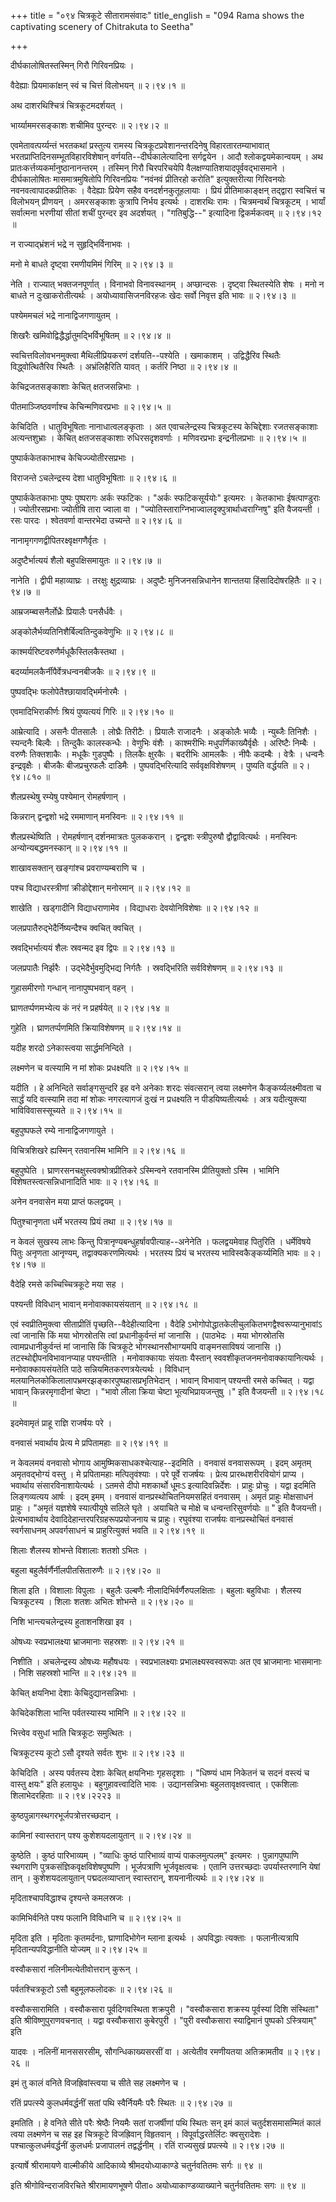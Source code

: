 +++
title = "०९४ चित्रकूटे सीतारामसंवादः"
title_english = "094 Rama shows the captivating scenery of Chitrakuta to Seetha"

+++


दीर्घकालोषितस्तस्मिन् गिरौ गिरिवनप्रियः ।  

वैदेह्याः प्रियमाकांक्षन् स्वं च चित्तं विलोभयन्  ॥  २।९४।१  ॥   

अथ दाशरथिश्चित्रं चित्रकूटमदर्शयत् ।  

भार्य्याममरसङ्काशः शचीमिव पुरन्दरः  ॥  २।९४।२  ॥   

एवमेतावत्पर्य्यन्तं भरतकथां प्रस्तुत्य रामस्य चित्रकूटप्रवेशानन्तरदिनेषु
विहारतारतम्याभावात् भरतप्राप्तिदिनसम्भूतविहारविशेषान्
वर्णयति--दीर्घकालेत्यादिना सर्गद्वयेन । आदौ श्लोकद्वयमेकान्वयम् । अथ
प्रातःकर्त्तव्यकर्मानुष्ठानानन्तरम् । तस्मिन् गिरौ चिरपरिचयेपि
वैलक्षण्यातिशयादपूर्ववद्भासमाने । दीर्घकालोषितः मासमात्रमुषितोपि
गिरिवनप्रियः "नवंनवं प्रीतिरहो करोति" इत्युक्तरीत्या गिरिवनयोः
नवनवत्वापादकप्रीतिकः । वैदेह्याः प्रियेण सहैव वनदर्शनकुतूहलायाः । प्रियं
प्रीतिमाकाङ्क्षन् तद्द्वारा स्वचित्तं च विलोभयन् प्रीणयन् । अमरसङ्काशः
कुत्रापि निर्भय इत्यर्थः । दाशरथिः रामः । चित्रमन्वर्थं चित्रकूटम् ।
भार्यां सर्वात्मना भरणीयां सीतां शचीं पुरन्दर इव अदर्शयत् ।
"गतिबुद्धि--" इत्यादिना द्विकर्मकत्वम्  ॥  २।९४।१२  ॥   

  

न राज्याद्भ्रंशनं भद्रे न सुहृद्भिर्विनाभवः ।  

मनो मे बाधते दृष्ट्वा रमणीयमिमं गिरिम्  ॥  २।९४।३  ॥   

नेति । राज्यात् भक्तजनपूर्णात् । विनाभवो विनावस्थानम् । अप्छान्दसः ।
दृष्ट्वा स्थितस्येति शेषः । मनो न बाधते न दुःखाकरोतीत्यर्थः ।
अयोध्यावासिजनविरहजः खेदः सर्वो निवृत्त इति भावः  ॥  २।९४।३  ॥   

  

पश्येममचलं भद्रे नानाद्विजगणायुतम् ।  

शिखरैः खमिवोद्विद्धैर्द्धातुमद्भिर्विभूषितम्  ॥  २।९४।४  ॥   

स्वचित्तविलोवभनमुक्त्वा मैथिलीप्रियकरणं दर्शयति--पश्येति । खमाकाशम् ।
उद्विद्धैरिव स्थितैः विद्ध्वोत्थितैरिव स्थितैः । अभ्रंलिहैरिति यावत् ।
कर्तरि निष्ठा  ॥  २।९४।४  ॥   

  

केचिद्रजतसङ्काशाः केचित् क्षतजसन्निभाः ।  

पीतमाञ्जिष्ठवर्णाश्च केचिन्मणिवरप्रभाः  ॥  २।९४।५  ॥   

केचिदिति । धातुविभूषिताः नानाधात्वलङ्कृताः । अत एवाचलेन्द्रस्य
चित्रकूटस्य केचिद्देशाः रजतसङ्काशाः अत्यन्तशुभ्राः । केचित्
क्षतजसङ्काशाः रुधिरसदृशवर्णाः । मणिवरप्रभाः इन्द्रनीलप्रभाः  ॥  २।९४।५
 ॥   

  

पुष्पार्ककेतकाभाश्च केचिज्ज्योतीरसप्रभाः ।  

विराजन्ते ऽचलेन्द्रस्य देशा धातुविभूषिताः  ॥  २।९४।६  ॥   

पुष्पार्ककेतकाभाः पुष्पः पुष्परागः अर्कः स्फटिकः । "अर्कः
स्फटिकसूर्ययोः" इत्यमरः । केतकाभाः ईषत्पाण्डुराः । ज्योतीरसप्रभाः
ज्योतीषि तारा ज्वाला वा ।
"ज्योतिस्ताराग्निभाज्वालदृक्पुत्रार्थाध्वराग्निषु" इति वैजयन्ती । रसः
पारदः । श्वेतवर्णा वान्तरभेदा उच्यन्ते  ॥  २।९४।६  ॥   

  

नानामृगगणद्वीपितरक्ष्वृक्षगणैर्वृतः ।  

अदुष्टैर्भात्ययं शैलो बहुपक्षिसमायुतः  ॥  २।९४।७  ॥   

नानेति । द्वीपी महाव्याघ्रः । तरक्षुः क्षुद्रव्याघ्रः । अदुष्टैः
मुनिजनसन्निधानेन शान्ततया हिंसादिदोषरहितैः  ॥  २।९४।७  ॥   

  

आम्रजम्ब्वसनैर्लोध्रैः प्रियालैः पनसैर्धवैः ।  

अङ्कोलैर्भव्यतिनिशैर्बिल्वतिन्दुकवेणुभिः  ॥  २।९४।८  ॥   

काश्मर्यरिष्टवरुणैर्मधूकैस्तिलकैस्तथा ।  

बदर्य्यामलकैर्नीपैर्वेत्रधन्वनबीजकैः  ॥  २।९४।९  ॥   

पुष्पवद्भिः फलोपेतैश्छायावद्भिर्मनोरमैः ।  

एवमादिभिराकीर्णः श्रियं पुष्यत्ययं गिरिः  ॥  २।९४।१०  ॥   

आम्रेत्यादि । असनैः पीतसालैः । लोघ्रैः तिरीटैः । प्रियालैः राजादनैः ।
अङ्कोलैः भव्यैः । न्युब्जैः तिनिशैः । स्यन्दनैः बिल्वैः । तिन्दुकैः
कालस्कन्धैः । वेणुभिः वंशैः । काश्मरीभिः मधुपर्णिकाख्यैर्वृक्षैः ।
अरिष्टैः निम्बैः । वरुणैः तिक्तशाकैः । मधूकैः गुडपुष्पैः । तिलकैः
क्षुरकैः । बदरीभिः आमलकैः । नीपैः कदम्बैः । वेत्रैः । धन्वनैः
इन्द्रवृक्षैः । बीजकैः बीजप्रचुरफलैः दाडिमैः । पुष्पवद्भिरित्यादि
सर्ववृक्षविशेषणम् । पुष्यति वर्द्धयति  ॥  २।९४।८१०  ॥   

  

शैलप्रस्थेषु रम्येषु पश्येमान् रोमहर्षणान् ।  

किन्नरान् द्वन्द्वशो भद्रे रममाणान् मनस्विनः  ॥  २।९४।११  ॥   

शैलप्रस्थेष्विति । रोमहर्षणान् दर्शनमात्रतः पुलककरान् । द्वन्द्वशः
स्त्रीपुरुषौ द्वौद्वावित्यर्थः । मनस्विनः अन्योन्यबद्धमनस्कान्  ॥ 
२।९४।११  ॥   

  

शाखावसक्तान् खङ्गांश्च प्रवराण्यम्बराणि च ।  

पश्च विद्याधरस्त्रीणां क्रीडोद्देशान् मनोरमान्  ॥  २।९४।१२  ॥   

शाखेति । खड्गादीनि विद्याधराणामेव । विद्याधराः देवयोनिविशेषाः  ॥  २।९४।१२
 ॥   

  

जलप्रपातैरुद्भेदैर्निष्यन्दैश्च क्वचित् क्वचित् ।  

स्रवद्भिर्भात्ययं शैलः स्रवन्मद इव द्विपः  ॥  २।९४।१३  ॥   

जलप्रपातैः निर्झरैः । उद्भेदैर्भुवमुद्भिद्य निर्गतैः । स्रवद्भिरिति
सर्वविशेषणम्  ॥  २।९४।१३  ॥   

  

गुहासमीरणो गन्धान् नानापुष्पभवान् वहन् ।  

घ्राणतर्प्पणमभ्येत्य कं नरं न प्रहर्षयेत्  ॥  २।९४।१४  ॥   

गुहेति । घ्राणतर्प्पणमिति क्रियाविशेषणम्  ॥  २।९४।१४  ॥   

  

यदीह शरदो ऽनेकास्त्वया सार्द्धमनिन्दिते ।  

लक्ष्मणेन च वत्स्यामि न मां शोकः प्रधक्ष्यति  ॥  २।९४।१५  ॥   

यदीति । हे अनिन्दिते सर्वाङ्गसुन्दरि इह वने अनेकाः शरदः संवत्सरान् त्वया
लक्ष्मणेन कैङ्कर्य्यलक्ष्मीवता च सार्द्धं यदि वत्स्यामि तदा मां शोकः
नगरत्यागजं दुःखं न प्रधक्ष्यति न पीडयिष्यतीत्यर्थः । अत्र यदीत्युक्त्या
भाविविवासस्सूच्यते  ॥  २।९४।१५  ॥   

  

बहुपुष्पफले रम्ये नानाद्विजगणायुते ।  

विचित्रशिखरे ह्यस्मिन् रतवानस्मि भामिनि  ॥  २।९४।१६  ॥   

बहुपुष्पेति । घ्राणरसनचक्षुस्त्वक्श्रोत्रप्रीतिकरे ऽस्मिन्वने रतवानस्मि
प्रीतियुक्तो ऽस्मि । भामिनि विशेषतस्त्वत्सन्निधानादिति भावः  ॥  २।९४।१६
 ॥   

  

अनेन वनवासेन मया प्राप्तं फलद्वयम् ।  

पितुश्चानृणता धर्मे भरतस्य प्रियं तथा  ॥  २।९४।१७  ॥   

न केवलं सुखस्य लाभः किन्तु पित्रानृण्यबन्धुहर्षावपीत्याह--अनेनेति ।
फलद्वयमेवाह पितुरिति । धर्मेविषये पितुः अनृणता आनृण्यम्,
तद्वाक्यकरणमित्यर्थः । भरतस्य प्रियं च भरतस्य भाविस्वकैङ्कर्य्यमिति भावः
 ॥  २।९४।१७  ॥   

  

वैदेहि रमसे कच्चिच्चित्रकूटे मया सह ।  

पश्यन्ती विविधान् भावान् मनोवाक्कायसंयतान्  ॥  २।९४।१८  ॥   

एवं स्वप्रीतिमुक्त्वा सीताप्रीतिं पृच्छति--वैदेहीत्यादिना । वैदेहि
ऽभोगोपोद्धातकेलीचुलकितभगद्वैश्वरूप्यानुभावांऽ त्वां जानासि किं मया
भोगस्रोतसि त्वां प्रधानीकुर्वन्तं मां जानासि । (पाठभेदः । मया भोगस्रोतसि
त्वामप्रधानीकुर्वन्तं मां जानासि किं चित्रकूटे भोगस्थानसौभाग्यमपि
वाङ्मनसाविषयं जानासि ।) तटस्थोद्दीपनविभावानप्याह पश्यन्तीति ।
मनोवाक्कायाः संयताः यैस्तान् स्ववशीकृतजनमनोवाक्कायानित्यर्थः ।
मनोवाक्कायसंयतेति पाठे सन्नियमितकरणत्रयेत्यर्थः । विविधान्
मलयानिलकोकिलालापभ्रमरझङ्कारपुष्पहासप्रभृतिभेदान् । भावान् विभावान्
पश्यन्ती रमसे कच्चित् । यद्वा भावान् किन्नरमृगादीनां चेष्टा । "भावो लीला
क्रिया चेष्टा भूत्यभिप्रायजन्तुषु ।" इति वैजयन्ती  ॥  २।९४।१८  ॥   

  

इदमेवामृतं प्राहू राज्ञि राजर्षयः परे ।  

वनवासं भवार्थाय प्रेत्य मे प्रपितामहाः  ॥  २।९४।१९  ॥   

न केवलमयं वनवासो भोगाय आमुष्मिकसाधकश्चेत्याह--इदमिति । वनवासं वनवासरूपम्
। इदम् अमृतम् अमृतवद्भोग्यं वस्तु । मे प्रपितामहाः मत्पितृवंश्याः । परे
पूर्वे राजर्षयः । प्रेत्य प्रारब्धशरीरवियोगं प्राप्य । भवार्थाय
संसारविनाशायेत्यर्थः । ऽतमसे दीपो मशकार्थो धूमःऽ इत्यादिवन्निर्देशः ।
प्राहुः प्रोचुः । यद्वा इदमिति लिङ्गव्यत्यय आर्षः । इदम् इमम् । वनवासं
वानप्रस्थोचितनियमसहितं वनवासम् । अमृतं प्राहुः मोक्षसाधनं प्राहुः ।
"अमृतं यज्ञशेषे स्यात्पीयूषे सलिले घृते । अयाचिते च मोक्षे च
धन्वन्तरिसुवर्णयोः  ॥ " इति वैजयन्ती। प्रेत्यभावार्थाय
देवादिदेहान्तरपरिग्रहरूपप्रयोजनाय च प्राहुः। रघुवंश्या राजर्षयः
वानप्रस्थोचितं वनवासं स्वर्गसाधनम् अपवर्गसाधनं च प्राहुरित्युक्तं भवति
 ॥  २।९४।१९  ॥   

  

शिलाः शैलस्य शोभन्ते विशालाः शतशो ऽभितः ।  

बहुला बहुलैर्वर्णैर्नीलपीतसितारुणैः  ॥  २।९४।२०  ॥   

शिला इति । विशालाः विपुलाः । बहुलैः उल्बणैः नीलादिभिर्वर्णैरुपलक्षिताः ।
बहुलाः बहुविधाः । शैलस्य चित्रकूटस्य । शिलाः शतशः अभितः शोभन्ते  ॥ 
२।९४।२०  ॥   

  

निशि भान्त्यचलेन्द्रस्य हुताशनशिखा इव ।  

ओषध्यः स्वप्रभालक्ष्या भ्राजमानाः सहस्रशः  ॥  २।९४।२१  ॥   

निशीति । अचलेन्द्रस्य ओषध्यः महौषधयः । स्वप्रभालक्ष्याः
प्रभालक्ष्यस्वस्वरूपाः अत एव भ्राजमानाः भासमानाः । निशि सहस्रशो भान्ति
 ॥  २।९४।२१  ॥   

  

केचित् क्षयनिभा देशाः केचिदुद्यानसन्निभाः ।  

केचिदेकशिला भान्ति पर्वतस्यास्य भामिनि  ॥  २।९४।२२  ॥   

भित्त्वेव वसुधां भाति चित्रकूटः समुत्थितः ।  

चित्रकूटस्य कूटो ऽसौ दृश्यते सर्वतः शुभः  ॥  २।९४।२३  ॥   

केचिदिति । अस्य पर्वतस्य देशाः केचित् क्षयनिभाः गृहसदृशाः । "धिष्ण्यं
धाम निकेतनं च सदनं वस्त्यं च वास्तु क्षयः" इति हलायुधः ।
बहुगुहावत्त्वादिति भावः । उद्यानसन्निभाः बहुलतावृक्षवत्त्वात् । एकशिलाः
शिलाभेदरहिताः  ॥  २।९४।२२२३  ॥   

  

कुष्ठपुन्नागस्थगरभूर्जपत्रोत्तरच्छदान् ।  

कामिनां स्वास्तरान् पश्य कुशेशयदलायुतान्  ॥  २।९४।२४  ॥   

कुष्ठेति । कुष्ठं पारिभाव्यम् । "व्याधिः कुष्ठं पारिभाव्यं वाप्यं
पाकलमुत्पलम्" इत्यमरः । पुन्नागपुष्पाणि स्थगराणि
पुत्रकसंज्ञिकवृक्षविशेषपुष्पणि । भूर्जपत्राणि भूर्जवृक्षत्वचः । एतानि
उत्तरच्छदाः उपर्यास्तरणानि येषां तान् । कुशेशयदलायुतान् पद्मदलव्याप्तान्
स्वास्तरान्, शयनानीत्यर्थः  ॥  २।९४।२४  ॥   

  

मृदिताश्चापविद्धाश्च दृश्यन्ते कमलस्रजः ।  

कामिभिर्वनिते पश्य फलानि विविधानि च  ॥  २।९४।२५  ॥   

मृदिता इति । मृदिताः कृतमर्दनाः, घ्राणादिभोगेन म्लाना इत्यर्थः ।
अपविद्धाः त्यक्ताः । फलानीत्यत्रापि मृदितान्यपविद्धानीति योज्यम्  ॥ 
२।९४।२५  ॥   

  

वस्वौकसारां नलिनीमत्येतीवोत्तरान् कुरून् ।  

पर्वतश्चित्रकूटो ऽसौ बहुमूलफलोदकः  ॥  २।९४।२६  ॥   

वस्वौकसारामिति । वस्वौकसारा पूर्वदिगवस्थिता शक्रपुरी । "वस्वौकसारा
शक्रस्य पूर्वस्यां दिशि संस्थिता" इति श्रीविष्णुपुराणवचनात् । यद्वा
वस्वौकसारा कुबेरपुरी । "पुरी वस्वौकसारा स्याद्विमानं पुष्पको
ऽस्त्रियाम्" इति  

यादवः । नलिनीं मानससरसीम्, सौगन्धिकाख्यसरसीं वा । अत्येतीव रमणीयतया
अतिक्रामतीव  ॥  २।९४।२६  ॥   

  

इमं तु कालं वनिते विजह्रिवांस्त्वया च सीते सह लक्ष्मणेन च ।  

रतिं प्रपत्स्ये कुलधर्मवर्द्धनीं सतां पथि स्वैर्नियमैः परैः स्थितः  ॥ 
२।९४।२७  ॥   

इमतिति । हे वनिते सीते परैः श्रेष्ठैः नियमैः सतां राजर्षीणां पथि स्थितः
सन् इमं कालं चतुर्दशसमासम्मितं कालं त्वया लक्ष्मणेन च सह इह चित्रकूटे
विजह्रिवान् विहृतवान् । विपूर्वाद्धरतेर्लिटः क्वसुरादेशः ।
पश्चात्कुलधर्मवर्द्धनीं कुलधर्मः प्रजापालनं तद्वर्द्धनीम् । रतिं
राज्यसुखं प्रपत्स्ये  ॥  २।९४।२७  ॥   

  

इत्यार्षे श्रीरामायणे वाल्मीकीये आदिकाव्ये श्रीमदयोध्याकाण्डे
चतुर्नवतितमः सर्गः  ॥  ९४  ॥   

इति श्रीगोविन्दराजविरचिते श्रीरामायणभूषणे पीता० अयोध्याकाण्डव्याख्याने
चतुर्नवतितमः सगः  ॥  ९४  ॥   


